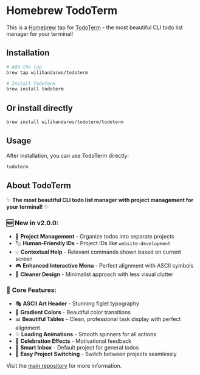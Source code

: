 # Homebrew TodoTerm

This is a [Homebrew](https://brew.sh) tap for [TodoTerm](https://github.com/wilihandarwo/todoterm) - the most beautiful CLI todo list manager for your terminal!

## Installation

```bash
# Add the tap
brew tap wilihandarwo/todoterm

# Install TodoTerm
brew install todoterm
```

## Or install directly

```bash
brew install wilihandarwo/todoterm/todoterm
```

## Usage

After installation, you can use TodoTerm directly:

```bash
todoterm
```

## About TodoTerm

✨ **The most beautiful CLI todo list manager with project management for your terminal!** ✨

### 🆕 **New in v2.0.0:**
- 📂 **Project Management** - Organize todos into separate projects
- 🏷️ **Human-Friendly IDs** - Project IDs like `website-development`
- 💡 **Contextual Help** - Relevant commands shown based on current screen
- 🎮 **Enhanced Interactive Menu** - Perfect alignment with ASCII symbols
- 🎨 **Cleaner Design** - Minimalist approach with less visual clutter

### 🌟 **Core Features:**
- 🎭 **ASCII Art Header** - Stunning figlet typography
- 🌈 **Gradient Colors** - Beautiful color transitions
- 📊 **Beautiful Tables** - Clean, professional task display with perfect alignment
- ✨ **Loading Animations** - Smooth spinners for all actions
- 🎉 **Celebration Effects** - Motivational feedback
- 📅 **Smart Inbox** - Default project for general todos
- 🔄 **Easy Project Switching** - Switch between projects seamlessly

Visit the [main repository](https://github.com/wilihandarwo/todoterm) for more information.
